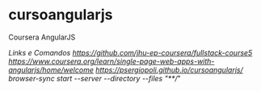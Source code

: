 # cursoangularjs
Coursera AngularJS

*Links e Comandos
https://github.com/jhu-ep-coursera/fullstack-course5
https://www.coursera.org/learn/single-page-web-apps-with-angularjs/home/welcome
https://psergiopoli.github.io/cursoangularjs/
browser-sync start --server --directory --files "**/*"